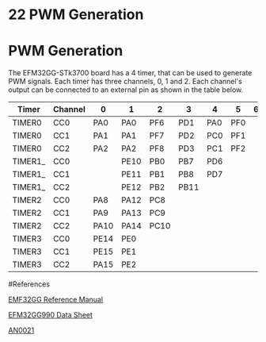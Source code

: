 22 PWM Generation
=================

# PWM Generation


The EFM32GG-STk3700 board has a 4 timer, that can be used to generate PWM signals.
Each timer has three channels, 0, 1 and 2. Each channel's output can be connected to
an external pin as shown in the table below.

| Timer  | Channel |  0 |  1 |  2 |  3 |  4 |  5 |  6 |  7 |
|--------|---------|----|----|----|----|----|----|----|----|
|TIMER0  | CC0     |PA0 |PA0 |PF6 |PD1 |PA0 |PF0 |    |    |
|TIMER0  | CC1     |PA1 |PA1 |PF7 |PD2 |PC0 |PF1 |    |    |
|TIMER0  | CC2     |PA2 |PA2 |PF8 |PD3 |PC1 |PF2 |    |    |
|TIMER1_ | CC0     |    |PE10|PB0 |PB7 |PD6 |    |    |    |
|TIMER1_ | CC1     |    |PE11|PB1 |PB8 |PD7 |    |    |    |
|TIMER1_ | CC2     |    |PE12|PB2 |PB11|    |    |    |    |
|TIMER2  | CC0     |PA8 |PA12|PC8 |    |    |    |    |    |
|TIMER2  | CC1     |PA9 |PA13|PC9 |    |    |    |    |    |
|TIMER2  | CC2     |PA10|PA14|PC10|    |    |    |    |    |
|TIMER3  | CC0     |PE14|PE0 |    |    |    |    |    |    |
|TIMER3  | CC1     |PE15|PE1 |    |    |    |    |    |    |
|TIMER3  | CC2     |PA15|PE2 |    |    |    |    |    |    |


#References

[EMF32GG Reference Manual](https://www.silabs.com/documents/public/reference-manuals/EFM32GG-RM.pdf)

[EFM32GG990 Data Sheet](https://www.silabs.com/documents/public/data-sheets/efm32gg-datasheet.pdf)

[AN0021](https://www.silabs.com/documents/public/application-notes/AN0021.pdf)

